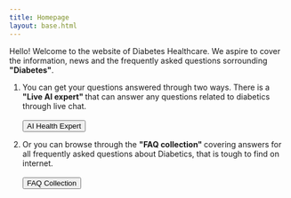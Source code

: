 ```yaml
---
title: Homepage
layout: base.html 
---
```

Hello! Welcome to the website of Diabetes Healthcare. We aspire to cover the information, news and the frequently asked questions sorrounding <strong>"Diabetes"</strong>.

1. You can get your questions answered through two ways. There is a <strong> "Live AI expert" </strong> that can answer any questions related to diabetics through live chat. <br/> <br/>
<a href= https://app.diabetes-healthcare.in><button class="button-28" role="button">AI Health Expert</button></a>

2. Or you can browse through the <strong> "FAQ collection" </strong> covering answers for all frequently asked questions about Diabetics, that is tough to find on internet. <br/> <br/>
<a href="/blog"> <button class="button-28" role="button">  FAQ Collection </button> </a> 
